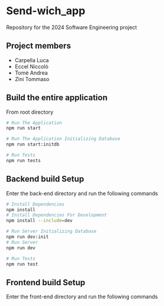 # Send-wich_app

Repository for the 2024 Software Engineering project

## Project members

- Carpella Luca
- Eccel Niccolò
- Tomè Andrea
- Zini Tommaso

## Build the entire application

From root directory

```bash
# Run The Application
npm run start

# Run The Application Initializing Database
npm run start:initdb

# Run Tests
npm run tests
```

## Backend build Setup

Enter the back-end directory and run the following commands

```bash
# Install Dependencies
npm install
# Install Dependencies For Development
npm install --include=dev

# Run Server Initializing Database
npm run dev:init
# Run Server
npm run dev

# Run Tests
npm run test
```

## Frontend build Setup

Enter the front-end directory and run the following commands

```bash

```
